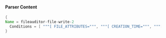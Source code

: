 #### Parser Content
```Java
{
Name = fileauditor-file-write-2
  Conditions = [ """[ FILE_ATTRIBUTES=""", """[ CREATION_TIME=""", """[ MESSAGE=Modify ]""" ]
}
```